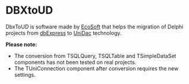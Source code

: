 # DBXtoUD
DbxToUD is software made by [EcoSoft] that helps the migration of Delphi projects from [dbExpress] to [UniDac] technology.

**Please note:**
- The conversion from TSQLQuery, TSQLTable and TSimpleDataSet components has not been tested on real projects.
- The TUniConnection component after conversion requires the new settings.

[EcoSoft]: <https://www.ecosoft.it/>
[dbExpress]: <https://www.embarcadero.com/>
[UniDac]: <https://www.devart.com/unidac/>